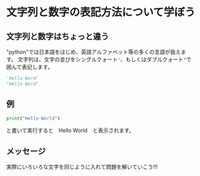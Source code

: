# 文字列と数字の表記方法について学ぼう
## 文字列と数字はちょっと違う
"python"では日本語をはじめ、英語アルファベット等の多くの言語が扱えます。
文字列は、文字の並びをシングルクォート`'`、もしくはダブルクォート`"`で囲んで表記します。
```python
'Hello Word'
"Hello Word"
```

## 例
```python
print("Hello World")
```
と書いて実行すると　Hello World　と表示されます。

## メッセージ
実際にいろいろな文字を同じように入れて問題を解いていこう!!!